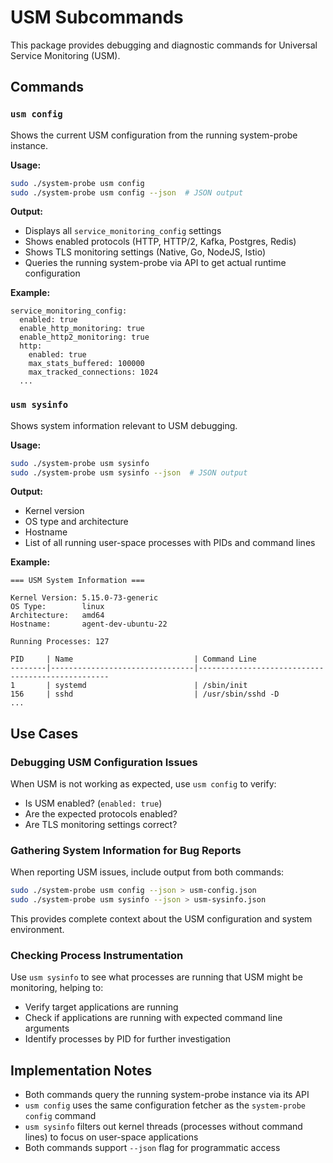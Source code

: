 # USM Subcommands

This package provides debugging and diagnostic commands for Universal Service Monitoring (USM).

## Commands

### `usm config`

Shows the current USM configuration from the running system-probe instance.

**Usage:**
```bash
sudo ./system-probe usm config
sudo ./system-probe usm config --json  # JSON output
```

**Output:**
- Displays all `service_monitoring_config` settings
- Shows enabled protocols (HTTP, HTTP/2, Kafka, Postgres, Redis)
- Shows TLS monitoring settings (Native, Go, NodeJS, Istio)
- Queries the running system-probe via API to get actual runtime configuration

**Example:**
```
service_monitoring_config:
  enabled: true
  enable_http_monitoring: true
  enable_http2_monitoring: true
  http:
    enabled: true
    max_stats_buffered: 100000
    max_tracked_connections: 1024
  ...
```

### `usm sysinfo`

Shows system information relevant to USM debugging.

**Usage:**
```bash
sudo ./system-probe usm sysinfo
sudo ./system-probe usm sysinfo --json  # JSON output
```

**Output:**
- Kernel version
- OS type and architecture
- Hostname
- List of all running user-space processes with PIDs and command lines

**Example:**
```
=== USM System Information ===

Kernel Version: 5.15.0-73-generic
OS Type:        linux
Architecture:   amd64
Hostname:       agent-dev-ubuntu-22

Running Processes: 127

PID     | Name                           | Command Line
--------|--------------------------------|--------------------------------------------------
1       | systemd                        | /sbin/init
156     | sshd                           | /usr/sbin/sshd -D
...
```

## Use Cases

### Debugging USM Configuration Issues

When USM is not working as expected, use `usm config` to verify:
- Is USM enabled? (`enabled: true`)
- Are the expected protocols enabled?
- Are TLS monitoring settings correct?

### Gathering System Information for Bug Reports

When reporting USM issues, include output from both commands:
```bash
sudo ./system-probe usm config --json > usm-config.json
sudo ./system-probe usm sysinfo --json > usm-sysinfo.json
```

This provides complete context about the USM configuration and system environment.

### Checking Process Instrumentation

Use `usm sysinfo` to see what processes are running that USM might be monitoring, helping to:
- Verify target applications are running
- Check if applications are running with expected command line arguments
- Identify processes by PID for further investigation

## Implementation Notes

- Both commands query the running system-probe instance via its API
- `usm config` uses the same configuration fetcher as the `system-probe config` command
- `usm sysinfo` filters out kernel threads (processes without command lines) to focus on user-space applications
- Both commands support `--json` flag for programmatic access